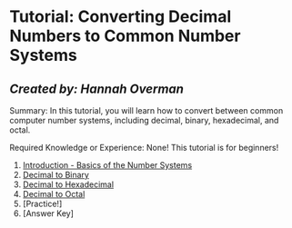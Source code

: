 # Tutorial: Converting Decimal Numbers to Common Number Systems
## *Created by: Hannah Overman*

Summary: In this tutorial, you will learn how to convert between common computer number systems, including decimal, binary, hexadecimal, and octal.

Required Knowledge or Experience: None! This tutorial is for beginners!

1. [Introduction - Basics of the Number Systems](https://github.com/hannahandboba/FinalTutorial/blob/main/WhatAreNumberSystems.md)
2. [Decimal to Binary](https://github.com/hannahandboba/FinalTutorial/blob/main/Decimal%20to%20Binary.md)
3. [Decimal to Hexadecimal](https://github.com/hannahandboba/FinalTutorial/tree/main)
4. [Decimal to Octal](https://github.com/hannahandboba/FinalTutorial/blob/main/Decimal%20to%20Octal.md)
5. [Practice!]
6. [Answer Key]
